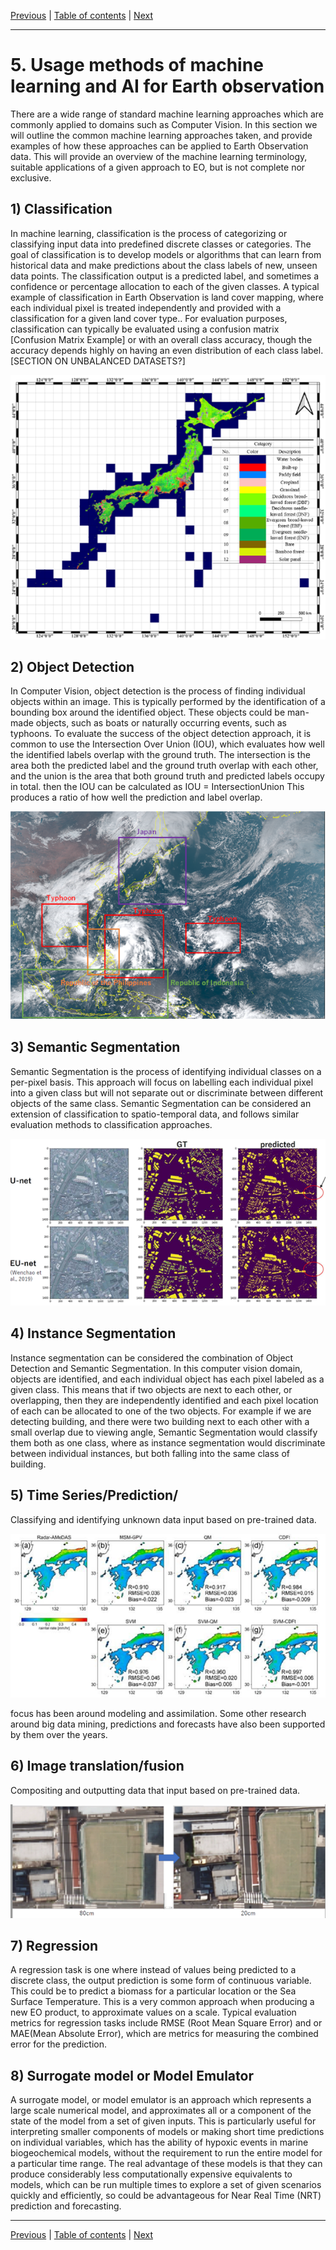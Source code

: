 [Previous](initiatives-and-programs.md) | [Table of contents](README.md) | [Next](use-cases-at--WGISS.md)

***
# 5. Usage methods of machine learning and AI for Earth observation
There are a wide range of standard machine learning approaches which are commonly applied to domains such as Computer Vision. In this section we will outline the common machine learning approaches taken, and provide examples of how these approaches can be applied to Earth Observation data. This will provide an overview of the machine learning terminology, suitable applications of a given approach to EO, but is not complete nor exclusive. 

## 1) Classification
In machine learning, classification is the process of categorizing or classifying input data into predefined discrete classes or categories. The goal of classification is to develop models or algorithms that can learn from historical data and make predictions about the class labels of new, unseen data points. The classification output is a predicted label, and sometimes a confidence or percentage allocation to each of the given classes. A typical example of classification in Earth Observation is land cover mapping, where each individual pixel is treated independently and provided with a classification for a given land cover type.. For evaluation purposes, classification can typically be evaluated using a confusion matrix [Confusion Matrix Example] or with an overall class accuracy, though the accuracy depends highly on having an even distribution of each class label. [SECTION ON UNBALANCED DATASETS?]

![classification](figures/classification.png)

## 2) Object Detection
In Computer Vision, object detection is the process of finding individual objects within an image. This is typically performed by the identification of a bounding box around the identified object. These objects could be man-made objects, such as boats  or naturally occurring events, such as typhoons. To evaluate the success of the object detection approach, it is common to use the Intersection Over Union (IOU), which evaluates how well the identified labels overlap with the ground truth. The intersection is the area both the predicted label and the ground truth overlap with each other, and the union is the area that both ground truth and predicted labels occupy in total. then the IOU can be calculated as 
IOU = IntersectionUnion
This produces a ratio of how well the prediction and label overlap.

![object detection](figures/object-detection.png)

## 3) Semantic Segmentation
Semantic Segmentation is the process of identifying individual classes on a per-pixel basis. This approach will focus on labelling each individual pixel into a given class but will not separate out or discriminate between different objects of the same class. Semantic Segmentation can be considered an extension of classification to spatio-temporal data, and follows similar evaluation methods to classification approaches.

![semantic segmentation](figures/semantic-segmentation.png)

## 4) Instance Segmentation
Instance segmentation can be considered the combination of Object Detection and Semantic Segmentation. In this computer vision domain, objects are identified, and each individual object has each pixel labeled as a given class. This means that if two objects are next to each other, or overlapping, then they are independently identified and each pixel location of each can be allocated to one of the two objects. For example if we are detecting building, and there were two building next to each other with a small overlap due to viewing angle, Semantic Segmentation would classify them both as one class, where as instance segmentation would discriminate between individual instances, but both falling into the same class of building. 

## 5) Time Series/Prediction/
Classifying and identifying unknown data   input based on pre-trained data. 

![time series prediction](figures/time-series-prediction.png)

focus has been around modeling and assimilation. Some other research around big data mining, predictions and forecasts have also been supported by them over the years. 

## 6) Image translation/fusion
Compositing and outputting data that input based on pre-trained data.

![image translation fision](figures/image-translation-fusion.png)

## 7) Regression
A regression task is one where instead of values being predicted to a discrete class, the output prediction is some form of continuous variable. This could be to predict a biomass for a particular location or the Sea Surface Temperature. This is a very common approach when producing a new EO product, to approximate values on a scale. Typical evaluation metrics for regression tasks include RMSE (Root Mean Square Error) and or MAE(Mean Absolute Error), which are metrics for measuring the combined error for the prediction. 

## 8) Surrogate model or Model Emulator
A surrogate model, or model emulator is an approach which represents a large scale numerical model, and approximates all or a component of the state of the model from a set of given inputs. This is particularly useful for interpreting smaller components of models or making short time predictions on individual variables, which has the ability of hypoxic events in marine biogeochemical models, without the requirement to run the entire model for a particular time range. The real advantage of these models is that they can produce considerably less computationally expensive equivalents to models, which can be run multiple times to explore a set of given scenarios quickly and efficiently, so could be advantageous for Near Real Time (NRT) prediction and forecasting.  

***
[Previous](initiatives-and-programs.md) | [Table of contents](README.md) | [Next](use-cases-at--WGISS.md)
